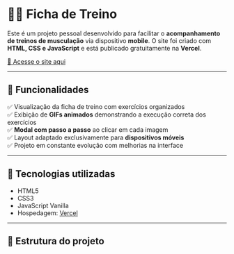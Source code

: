 # 🏋️‍♂️ Ficha de Treino

Este é um projeto pessoal desenvolvido para facilitar o **acompanhamento de treinos de musculação** via dispositivo **mobile**. O site foi criado com **HTML, CSS e JavaScript** e está publicado gratuitamente na **Vercel**.

[🔗 Acesse o site aqui](https://ficha-de-treino.vercel.app)

---

## 📱 Funcionalidades

✅ Visualização da ficha de treino com exercícios organizados  
✅ Exibição de **GIFs animados** demonstrando a execução correta dos exercícios  
✅ **Modal com passo a passo** ao clicar em cada imagem  
✅ Layout adaptado exclusivamente para **dispositivos móveis**  
✅ Projeto em constante evolução com melhorias na interface

---

## 🚀 Tecnologias utilizadas

- HTML5
- CSS3
- JavaScript Vanilla
- Hospedagem: [Vercel](https://vercel.com)

---

## 📁 Estrutura do projeto

